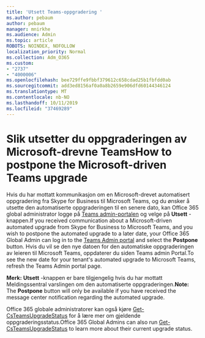 ```yaml
---
title: 'Utsett Teams-oppgradering '
ms.author: pebaum
author: pebaum
manager: mnirkhe
ms.audience: Admin
ms.topic: article
ROBOTS: NOINDEX, NOFOLLOW
localization_priority: Normal
ms.collection: Adm_O365
ms.custom:
- "2737"
- "4000006"
ms.openlocfilehash: bee729ffe9fbbf379612c658cdad25b1fbfdd0ab
ms.sourcegitcommit: add3ed8156af0a0a8b2659e906dfd60144346124
ms.translationtype: MT
ms.contentlocale: nb-NO
ms.lasthandoff: 10/11/2019
ms.locfileid: "37469289"
---
```

# <a name="how-to-postpone-the-microsoft-driven-teams-upgrade"></a><span data-ttu-id="f0539-102">Slik utsetter du oppgraderingen av Microsoft-drevne Teams</span><span class="sxs-lookup"><span data-stu-id="f0539-102">How to postpone the Microsoft-driven Teams upgrade</span></span>

<span data-ttu-id="f0539-103">Hvis du har mottatt kommunikasjon om en Microsoft-drevet automatisert oppgradering fra Skype for Business til Microsoft Teams, og du ønsker å utsette den automatiserte oppgraderingen til en senere dato, kan Office 365 global administrator logge på [Teams admin-portalen](https://admin.teams.microsoft.com/dashboard) og velge på **Utsett** -knappen.</span><span class="sxs-lookup"><span data-stu-id="f0539-103">If you received communication about a Microsoft-driven automated upgrade from Skype for Business to Microsoft Teams, and you wish to postpone the automated upgrade to a later date, your Office 365 Global Admin can log in to the [Teams Admin portal](https://admin.teams.microsoft.com/dashboard) and select the **Postpone** button.</span></span> <span data-ttu-id="f0539-104">Hvis du vil se den nye datoen for den automatiske oppgraderingen av leieren til Microsoft Teams, oppdaterer du siden Teams admin Portal.</span><span class="sxs-lookup"><span data-stu-id="f0539-104">To see the new date for your tenant's automated upgrade to Microsoft Teams, refresh the Teams Admin portal page.</span></span>

<span data-ttu-id="f0539-105">**Merk:** **Utsett** -knappen er bare tilgjengelig hvis du har mottatt Meldingssentral varslingen om den automatiserte oppgraderingen.</span><span class="sxs-lookup"><span data-stu-id="f0539-105">**Note:** The **Postpone** button will only be available if you have received the message center notification regarding the automated upgrade.</span></span> 

<span data-ttu-id="f0539-106">Office 365 globale administratorer kan også kjøre [Get-CsTeamsUpgradeStatus](https://docs.microsoft.com/en-us/powershell/module/skype/get-csteamsupgradestatus?view=skype-ps) for å lære mer om gjeldende oppgraderingsstatus.</span><span class="sxs-lookup"><span data-stu-id="f0539-106">Office 365 Global Admins can also run [Get-CsTeamsUpgradeStatus](https://docs.microsoft.com/en-us/powershell/module/skype/get-csteamsupgradestatus?view=skype-ps) to learn more about their current upgrade status.</span></span> 